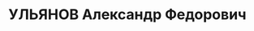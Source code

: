 ---
title: УЛЬЯНОВ Александр Федорович
description: 'Род. в 1901, Минск, белорус, обр.: незаконченное высшее, член ВКП(б)
  (бывший член партии эсеров). Проживал: Прага. Адрес в Москва, ул. Горького, д. 26,
  кв. 35 [??]. Торгпред СССР в Чехословакии.

  Арестован 24.05.1937. Обв. в участии в антисоветской вредительской организации в
  системе легкой промышленности СССР. Приговор: ВК ВС СССР, 26.11.1937 – ВМН. Расстрелян
  26.11.1937, г.Москва.

  Реабилитирован ВК ВС СССР 30.06.1956'
---